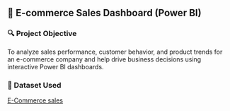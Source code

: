 ## 🛒 E-commerce Sales Dashboard (Power BI)

### 🔍 Project Objective
To analyze sales performance, customer behavior, and product trends for an e-commerce company and help drive business decisions using interactive Power BI dashboards.
### 📁 Dataset Used
<a href="https://github.com/siddhantongithub/Data-analysis-/blob/main/Details.csv">E-Commerce sales</a>

  
